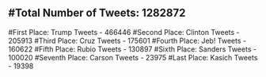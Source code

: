 #Total Number of Tweets: 1282872 
---
#First Place: Trump Tweets - 466446
#Second Place: Clinton Tweets - 205913
#Third Place: Cruz Tweets - 175601
#Fourth Place: Jeb! Tweets - 160622
#Fifth Place: Rubio Tweets - 130897
#Sixth Place: Sanders Tweets - 100020
#Seventh Place: Carson Tweets - 23975
#Last Place: Kasich Tweets - 19398
